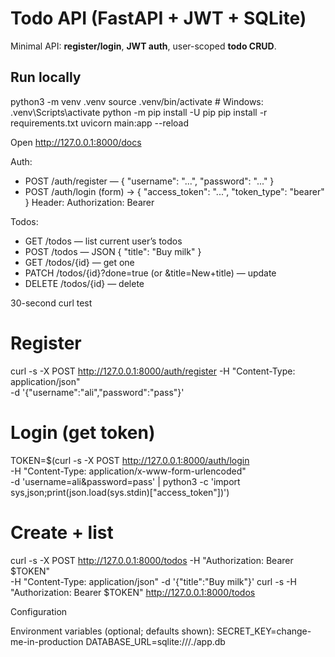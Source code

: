 # Todo API (FastAPI + JWT + SQLite)

Minimal API: **register/login**, **JWT auth**, user-scoped **todo CRUD**.

## Run locally

python3 -m venv .venv
source .venv/bin/activate        # Windows: .venv\Scripts\activate
python -m pip install -U pip
pip install -r requirements.txt
uvicorn main:app --reload

Open http://127.0.0.1:8000/docs

Auth:
- POST /auth/register — { "username": "...", "password": "..." }
- POST /auth/login (form) → { "access_token": "...", "token_type": "bearer" }
Header: Authorization: Bearer <token>

Todos:
- GET /todos — list current user’s todos
- POST /todos — JSON { "title": "Buy milk" }
- GET /todos/{id} — get one
- PATCH /todos/{id}?done=true (or &title=New+title) — update
- DELETE /todos/{id} — delete


30-second curl test
# Register
curl -s -X POST http://127.0.0.1:8000/auth/register -H "Content-Type: application/json" \
 -d '{"username":"ali","password":"pass"}'

# Login (get token)
TOKEN=$(curl -s -X POST http://127.0.0.1:8000/auth/login \
  -H "Content-Type: application/x-www-form-urlencoded" \
  -d 'username=ali&password=pass' | python3 -c 'import sys,json;print(json.load(sys.stdin)["access_token"])')


# Create + list
curl -s -X POST http://127.0.0.1:8000/todos -H "Authorization: Bearer $TOKEN" \
 -H "Content-Type: application/json" -d '{"title":"Buy milk"}'
curl -s -H "Authorization: Bearer $TOKEN" http://127.0.0.1:8000/todos


Configuration

Environment variables (optional; defaults shown):
SECRET_KEY=change-me-in-production
DATABASE_URL=sqlite:///./app.db
